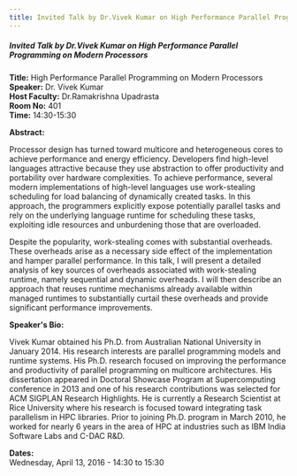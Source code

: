 ```yaml
---
title: Invited Talk by Dr.Vivek Kumar on High Performance Parallel Programming on Modern Processors
---
```


##### **Invited Talk by Dr.Vivek Kumar on High Performance Parallel Programming on Modern Processors**
**Title:** High Performance Parallel Programming on Modern Processors  
**Speaker:** Dr. Vivek Kumar  
**Host Faculty:** Dr.Ramakrishna Upadrasta  
**Room No:** 401  
**Time:** 14:30-15:30  

**Abstract:**

Processor design has turned toward multicore and heterogeneous cores to achieve performance and energy efficiency. Developers find high-level languages attractive because they use abstraction to offer productivity and portability over hardware complexities. To achieve performance, several modern implementations of high-level languages use work-stealing scheduling for load balancing of dynamically created tasks. In this approach, the programmers explicitly expose potentially parallel tasks and rely on the underlying language runtime for scheduling these tasks, exploiting idle resources and unburdening those that are overloaded.

Despite the popularity, work-stealing comes with substantial overheads. These overheads arise as a necessary side effect of the implementation and hamper parallel performance. In this talk, I will present a detailed analysis of key sources of overheads associated with work-stealing runtime, namely sequential and dynamic overheads. I will then describe an approach that reuses runtime mechanisms already available within managed runtimes to substantially curtail these overheads and provide significant performance improvements.

**Speaker's Bio:**

Vivek Kumar obtained his Ph.D. from Australian National University in January 2014. His research interests are parallel programming models and runtime systems. His Ph.D. research focused on improving the performance and productivity of parallel programming on multicore architectures. His dissertation appeared in Doctoral Showcase Program at Supercomputing conference in 2013 and one of his research contributions was selected for ACM SIGPLAN Research Highlights. He is currently a Research Scientist at Rice University where his research is focused toward integrating task parallelism in HPC libraries. Prior to joining Ph.D. program in March 2010, he worked for nearly 6 years in the area of HPC at industries such as IBM India Software Labs and C-DAC R&D.

**Dates:**  
Wednesday, April 13, 2016 - 14:30 to 15:30